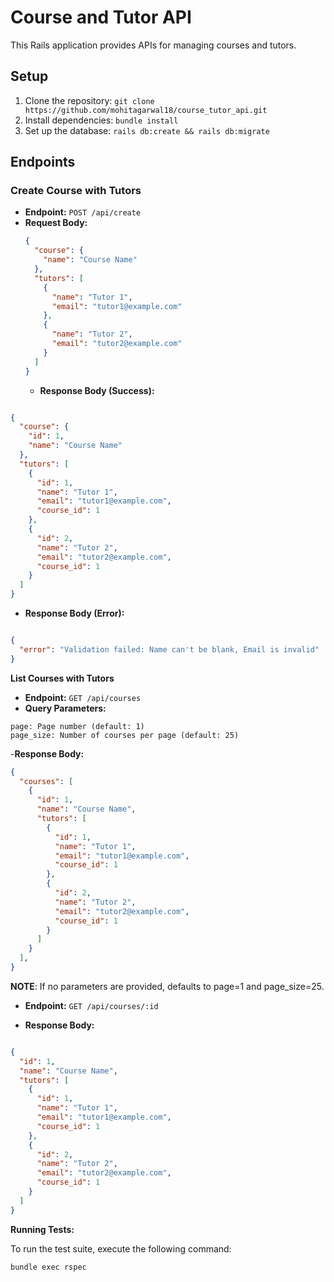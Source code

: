 # Course and Tutor API

This Rails application provides APIs for managing courses and tutors.

## Setup

 1. Clone the repository: `git clone https://github.com/mohitagarwal18/course_tutor_api.git`
  2. Install dependencies: `bundle install`
  3. Set up the database: `rails db:create && rails db:migrate`

## Endpoints


### Create Course with Tutors

- **Endpoint:** `POST /api/create`
- **Request Body:**
  ```json
  {
    "course": {
      "name": "Course Name"
    },
    "tutors": [
      {
        "name": "Tutor 1",
        "email": "tutor1@example.com"
      },
      {
        "name": "Tutor 2",
        "email": "tutor2@example.com"
      }
    ]
  }
  ```
  - **Response Body (Success):**


```json

{
  "course": {
    "id": 1,
    "name": "Course Name"
  },
  "tutors": [
    {
      "id": 1,
      "name": "Tutor 1",
      "email": "tutor1@example.com",
      "course_id": 1
    },
    {
      "id": 2,
      "name": "Tutor 2",
      "email": "tutor2@example.com",
      "course_id": 1
    }
  ]
}
```
- **Response Body (Error):**
```json

{
  "error": "Validation failed: Name can't be blank, Email is invalid"
}
```

**List Courses with Tutors**

- **Endpoint:** `GET /api/courses`
- **Query Parameters:**
```
page: Page number (default: 1)
page_size: Number of courses per page (default: 25)
```

-**Response Body:**

```json
{
  "courses": [
    {
      "id": 1,
      "name": "Course Name",
      "tutors": [
        {
          "id": 1,
          "name": "Tutor 1",
          "email": "tutor1@example.com",
          "course_id": 1
        },
        {
          "id": 2,
          "name": "Tutor 2",
          "email": "tutor2@example.com",
          "course_id": 1
        }
      ]
    }
  ],
}
```
**NOTE**:
If no parameters are provided, defaults to page=1 and page_size=25.


- **Endpoint:** `GET /api/courses/:id`

- **Response Body:**
```json

{
  "id": 1,
  "name": "Course Name",
  "tutors": [
    {
      "id": 1,
      "name": "Tutor 1",
      "email": "tutor1@example.com",
      "course_id": 1
    },
    {
      "id": 2,
      "name": "Tutor 2",
      "email": "tutor2@example.com",
      "course_id": 1
    }
  ]
}

```
**Running Tests:**

To run the test suite, execute the following command:
```
bundle exec rspec
```
